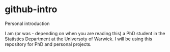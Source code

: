 # github-intro
Personal introduction

I am (or was - depending on when you are reading this) a PhD student in the Statistics Department at the Universoty of Warwick. I will be using this repository for PhD and personal projects.
